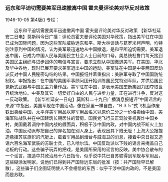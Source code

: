 ### 远东和平迫切需要美军迅速撤离中国  霍夫曼评论美对华反对政策

1946-10-05
第4版()
专栏：

　　远东和平迫切需要美军迅速撤离中国
    霍夫曼评论美对华反对政策
    【新华社延安二日电】莫斯科今日广播：评论员霍夫曼评论美国对华政策，指出美军驻在中国已成为国际问题，因为这些军队威胁远东和平。斯大林谈话与葛罗米柯声明，均特别注意到中国的情况，认为美军最迅速地从中国撤退，是和平所迫切需要。美军退出中国，已成为中国人民与美国民主社会人士目前的口号。美总统杜鲁门每天接到美国民主组织与进步团体的电信与宣言，要求立刻从中国撤退美军。在美国、华北及华中各地，现时已展开要求美军退出中国的运动，美军驻在中国是中美两国反动派反对中国人民秘密勾结的结果。中国报纸并着重指出：美驻军夺取了中国国防统制权。申报指出：在中国的美国军事顾问团开始训练国民党特别军队，并供给国民党新式武器与中国民主力量作战。美军驻在中国，是表示美国垄断集团力图夺取世界统治地位。中美及其它一切爱好自由的人民与进步力量，正在进行斗争，反对这一反动政策。
    【新华社延安一日电】莫斯科二十九日广播消息报短评“中国谣言的来源”中指出，美国军舰在中国活动，像在家里一样自由，“Ｂ３５”式飞机当作废铁出卖给中国，太平洋美军用品以非军用品名义以原价三分之一价格卖给中国，美海军陆战队并在中国建筑长期居住的营房。国民党飞行员正驾驶美机轰炸中国乡村，美国戴着调停中国内战的假面具，积极干涉中国内政，对中国内战不断火上加油，中国反动派却把自己的罪名加在别人身上，表现出其下贱无耻！上海大公报捏造悬挂苏联旗帜的汽艇上，载着军用品到烟台与威海卫的消息，接着中央日报又造谣六百名海军武装的苏联士兵，已入哈尔滨。中国反动派以下贱的谣言来掩盖自己老板的行动。这些骗子玩弄的把戏，是美国所采用的谣言的反映。美中协会散布的一个谣言，捏造中共政治局十六日指令，似乎说中共已自苏联得到军舰与军用品，这些糊涂发明家，说他们已得到共产国际远东局的批准（按：共产国际早已解散）。这些骗子们企图证明使人不会相信的东西：似乎干涉中国内政的，不是美国而是苏联。
